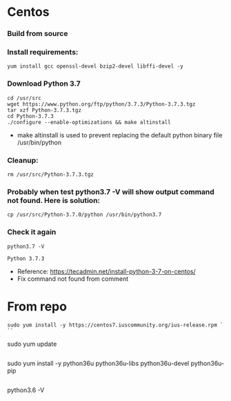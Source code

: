 # Centos
### Build from source

### Install requirements:
```
yum install gcc openssl-devel bzip2-devel libffi-devel -y
```

### Download Python 3.7
```
cd /usr/src
wget https://www.python.org/ftp/python/3.7.3/Python-3.7.3.tgz
tar xzf Python-3.7.3.tgz
cd Python-3.7.3
./configure --enable-optimizations && make altinstall
```

- make altinstall is used to prevent replacing the default python binary file /usr/bin/python

### Cleanup: 
```
rm /usr/src/Python-3.7.3.tgz
```

### Probably when test python3.7 -V will show output command not found. Here is solution:
```
cp /usr/src/Python-3.7.0/python /usr/bin/python3.7
```
### Check it again
```
python3.7 -V

Python 3.7.3
```

- Reference: https://tecadmin.net/install-python-3-7-on-centos/ 
- Fix command not found from comment


# From repo
``` 
sudo yum install -y https://centos7.iuscommunity.org/ius-release.rpm `
``
``` 
sudo yum update 
```
``` 
sudo yum install -y python36u python36u-libs python36u-devel python36u-pip
```

```
python3.6 -V
```

